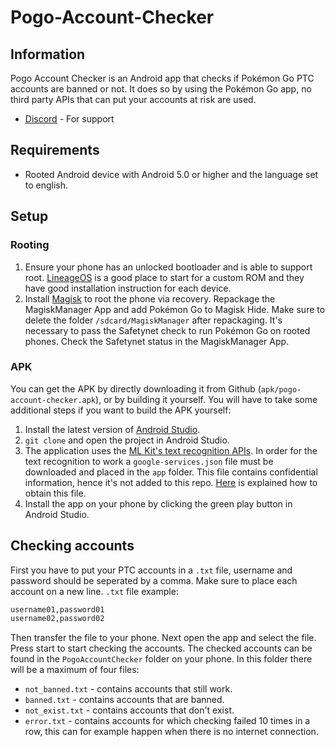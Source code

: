 # Pogo-Account-Checker
## Information
Pogo Account Checker is an Android app that checks if Pokémon Go PTC accounts are banned or not. It does so by using the Pokémon Go app, no third party APIs that can put your accounts at risk are used.
* [Discord](https://discord.gg/sNv8sPr "Discord") - For support
## Requirements
* Rooted Android device with Android 5.0 or higher and the language set to english.
## Setup
### Rooting
1. Ensure your phone has an unlocked bootloader and is able to support root. [LineageOS](https://lineageos.org/ "LineageOS") is a good place to start for a custom ROM and they have good installation instruction for each device.
2. Install [Magisk](https://www.xda-developers.com/how-to-install-magisk/ "Magisk") to root the phone via recovery. Repackage the MagiskManager App and add Pokémon Go to Magisk Hide. Make sure to delete the folder `/sdcard/MagiskManager` after repackaging. It's necessary to pass the Safetynet check to run Pokémon Go on rooted phones. Check the Safetynet status in the MagiskManager App.
### APK
You can get the APK by directly downloading it from Github (`apk/pogo-account-checker.apk`), or by building it yourself. You will have to take some additional steps if you want to build the APK yourself:
1. Install the latest version of [Android Studio](https://developer.android.com/studio/ "Android Studio").
2. `git clone` and open the project in Android Studio.
3. The application uses the [ML Kit's text recognition APIs](https://firebase.google.com/docs/ml-kit/recognize-text "ML Kit's text recognition APIs"). In order for the text recognition to work a `google-services.json` file must be downloaded and placed in the `app` folder. This file contains confidential information, hence it's not added to this repo. [Here](https://firebase.google.com/docs/android/setup "How to get google-services.json") is explained how to obtain this file.
4. Install the app on your phone by clicking the green play button in Android Studio.
## Checking accounts
First you have to put your PTC accounts in a `.txt` file, username and password should be seperated by a comma. Make sure to place each account on a new line. `.txt` file example:
```txt
username01,password01
username02,password02
```
Then transfer the file to your phone. Next open the app and select the file. Press start to start checking the accounts. The checked accounts can be found in the `PogoAccountChecker` folder on your phone. In this folder there will be a maximum of four files:
* `not_banned.txt` - contains accounts that still work.
* `banned.txt` - contains accounts that are banned.
* `not_exist.txt` - contains accounts that don't exist.
* `error.txt` - contains accounts for which checking failed 10 times in a row, this can for example happen when there is no internet connection.
